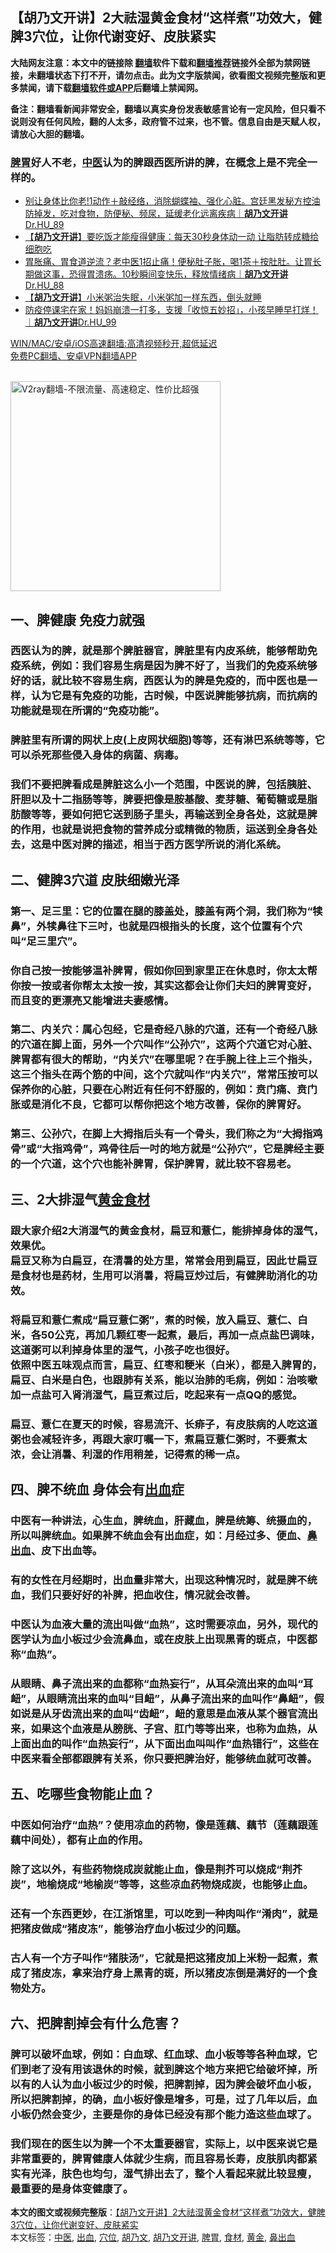  <h2>【胡乃文开讲】2大祛湿黄金食材“这样煮”功效大，健脾3穴位，让你代谢变好、皮肤紧实</h2> <p class="notice"><b>大陆网友注意：本文中的链接除 <a href="https://github.com/bannedbook/fanqiang" >翻墙</a>软件下载和<a href="https://github.com/killgcd/justmysocks/blob/master/README.md">翻墙推荐</a>链接外全部为禁网链接，未翻墙状态下打不开，请勿点击。此为文字版禁闻，欲看图文视频完整版和更多禁闻，请下载<a href="https://github.com/bannedbook/fanqiang">翻墙软件或APP</a>后翻墙上禁闻网。</p><p>备注：翻墙看新闻非常安全，翻墙以真实身份发表敏感言论有一定风险，但只看不说则没有任何风险，翻的人太多，政府管不过来，也不管。信息自由是天赋人权，请放心大胆的翻墙。</b></p>  <div class="entry"> <p>              <a href="https://i0.wp.com/upload-images-bucket-v64rleca837do.s3.eu-west-1.amazonaws.com/wp-content/uploads/2021/06/22025023/%E6%8D%95%E8%8E%B7-94.png?fit=661%2C375&#038;ssl=1" data-caption=""></a>                            </p> <h3><a href="https://www.bannedbook.org/bnews/tag/%E8%84%BE%E8%83%83/" class="st_tag internal_tag" rel="tag" title="标签 脾胃 下的日志">脾胃</a>好人不老，<a href="https://www.bannedbook.org/bnews/tag/%e4%b8%ad%e5%8c%bb/" class="st_tag internal_tag" rel="tag" title="标签 中医 下的日志">中医</a>认为的脾跟西医所讲的脾，在概念上是不完全一样的。</h3> <p></p>  <ul class='op-related-articles' title='相关阅读'> <li><a href='https://www.bannedbook.org/bnews/bannedvideo/20210618/1568944.html' target='_blank'>别让身体比你老!1动作＋敲经络，消除蝴蝶袖、强化心脏。宫廷黑发秘方控油防掉发，吃对食物，防便秘、频尿，延缓老化远离疾病｜<b>胡乃文开讲</b>Dr.HU_89</a></li> <li><a href='https://www.bannedbook.org/bnews/comments/20210612/1565389.html' target='_blank'>【<b>胡乃文开讲</b>】要吃饭才能瘦得健康：每天30秒身体动一动 让脂肪转成糖给细胞吃</a></li> <li><a href='https://www.bannedbook.org/bnews/bannedvideo/20210611/1564278.html' target='_blank'>胃胀痛、胃食道逆流？老中医1招止痛！便秘肚子胀，喝1茶＋按肚肚。让胃长期做这事，恐得胃溃疡。10秒瞬间变快乐，释放情绪病｜<b>胡乃文开讲</b>Dr.HU_88</a></li> <li><a href='https://www.bannedbook.org/bnews/comments/20210609/1563163.html' target='_blank'>【<b>胡乃文开讲</b>】小米粥治失眠，小米粥加一样东西，倒头就睡</a></li> <li><a href='https://www.bannedbook.org/bnews/bannedvideo/20210604/1559559.html' target='_blank'>防疫停课宅在家！妈妈崩溃一打多，支援「收惊五妙招」，小孩早睡早打烊！｜<b>胡乃文开讲</b>Dr.HU_99</a></li> </ul> <p class="texttj"> <a href="https://github.com/bannedbook/fanqiang/wiki/V2ray%E6%9C%BA%E5%9C%BA" target="_blank">WIN/MAC/安卓/iOS高速翻墙:高清视频秒开,超低延迟</a><br/> <a href="https://github.com/bannedbook/fanqiang/wiki/%E7%A6%81%E9%97%BB%E7%BD%91%E5%AE%89%E5%8D%93%E7%BF%BB%E5%A2%99%E6%96%B0%E9%97%BBAPP" target="_blank">免费PC翻墙、安卓VPN翻墙APP</a></p><p><br/><a href="https://github.com/bannedbook/fanqiang/wiki/V2ray%E6%9C%BA%E5%9C%BA"><img src="https://raw.githubusercontent.com/bannedbook/fanqiang/master/v2ss/images/v2free.jpg" width="336" alt="V2ray翻墙-不限流量、高速稳定、性价比超强"></a><br/></p>  <h2><strong>一、脾健康 免疫力就强</strong></h2> <h3>西医认为的脾，就是那个脾脏器官，脾脏里有内皮系统，能够帮助免疫系统，例如：我们容易生病是因为脾不好了，当我们的免疫系统够好的话，就比较不容易生病，西医认为的脾是免疫的，而中医也是一样，认为它是有免疫的功能，古时候，中医说脾能够抗病，而抗病的功能就是现在所谓的“免疫功能”。</h3> <h3>脾脏里有所谓的网状上皮(上皮网状细胞)等等，还有淋巴系统等等，它可以杀死那些侵入身体的病菌、病毒。</h3> <h3>我们不要把脾看成是脾脏这么小一个范围，中医说的脾，包括胰脏、肝胆以及十二指肠等等，脾要把像是胺基酸、麦芽糖、葡萄糖或是脂肪酸等等，要如何把它送到肠子里头，再输送到全身各处，这就是脾的作用，也就是说把食物的营养成分或精微的物质，运送到全身各处去，这是中医对脾的描述，相当于西方医学所说的消化系统。</h3> <h2><strong>二、健脾3穴道 皮肤细嫩光泽</strong></h2> <h3>第一、足三里：它的位置在腿的膝盖处，膝盖有两个洞，我们称为“犊鼻”，外犊鼻往下三吋，也就是四根指头的长度，这个位置有个穴叫“足三里穴”。</h3> <h3>你自己按一按能够温补脾胃，假如你回到家里正在休息时，你太太帮你按一按或者你帮太太按一按，其实这都会让你们夫妇的脾胃变好，而且变的更漂亮又能增进夫妻感情。</h3> <h3>第二、内关穴：属心包经，它是奇经八脉的穴道，还有一个奇经八脉的穴道在脚上面，另外一个穴叫作“公孙穴”，这两个穴道它对心脏、脾胃都有很大的帮助，“内关穴”在哪里呢？在手腕上往上三个指头，这三个指头在两个筋的中间，这个穴就叫作“内关穴”，常常压按可以保养你的心脏，只要在心附近有任何不舒服的，例如：贲门痛、贲门胀或是消化不良，它都可以帮你把这个地方改善，保你的脾胃好。</h3> <h3>第三、公孙穴，在脚上大拇指后头有一个骨头，我们称之为“大拇指鸡骨”或“大指鸡骨”，鸡骨往后一吋的地方就是“公孙穴”，它是脾经主要的一个穴道，这个穴也能补脾胃，保护脾胃，就比较不容易老。</h3> <h2><strong>三、2大排湿气<a href="https://www.bannedbook.org/bnews/tag/%e9%bb%84%e9%87%91/" class="st_tag internal_tag" rel="tag" title="标签 黄金 下的日志">黄金</a><a href="https://www.bannedbook.org/bnews/tag/%E9%A3%9F%E6%9D%90/" class="st_tag internal_tag" rel="tag" title="标签 食材 下的日志">食材</a></strong></h2> <h3>跟大家介绍2大消湿气的黄金食材，扁豆和薏仁，能排掉身体的湿气，效果优。<br /> 扁豆又称为白扁豆，在清暑的处方里，常常会用到扁豆，因此ㄝ扁豆是食材也是药材，生用可以消暑，将扁豆炒过后，有健脾助消化的功效。</h3> <h3>将扁豆和薏仁煮成“扁豆薏仁粥”，煮的时候，放入扁豆、薏仁、白米，各50公克，再加几颗红枣一起煮，最后，再加一点点盐巴调味，这道粥可以利掉身体里的湿气，小孩子吃也很好。<br /> 依照中医五味观点而言，扁豆、红枣和粳米（白米），都是入脾胃的，扁豆、白米是白色，也跟肺有关系，能以治肺的毛病，例如：治咳嗽加一点盐可入肾消湿气，扁豆煮过后，吃起来有一点QQ的感觉。</h3> <h3>扁豆、薏仁在夏天的时候，容易流汗、长痱子，有皮肤病的人吃这道粥也会减轻许多，再跟大家叮嘱一下，煮扁豆薏仁粥时，不要煮太浓，会让消暑、利湿的作用稍差，记得煮的稀一点。</h3> <h2><strong>四、脾不统血 身体会有<a href="https://www.bannedbook.org/bnews/tag/%E5%87%BA%E8%A1%80/" class="st_tag internal_tag" rel="tag" title="标签 出血 下的日志">出血</a>症</strong></h2> <h3>中医有一种讲法，心生血，脾统血，肝藏血，脾是统筹、统摄血的，所以叫脾统血。如果脾不统血会有出血症，如：月经过多、便血、<a href="https://www.bannedbook.org/bnews/tag/%e9%bc%bb%e5%87%ba%e8%a1%80/" class="st_tag internal_tag" rel="tag" title="标签 鼻出血 下的日志">鼻出血</a>、皮下出血等。</h3> <h3>有的女性在月经期时，出血量非常大，出现这种情况时，就是脾不统血，我们只要好好的补脾，把血收住，情况就会改善。</h3> <h3>中医认为血液大量的流出叫做“血热”，这时需要凉血，另外，现代的医学认为血小板过少会流鼻血，或在皮肤上出现黑青的斑点，中医都称“血热”。</h3> <h3>从眼睛、鼻子流出来的血都称“血热妄行”，从耳朵流出来的血叫“耳衄”，从眼睛流出来的血叫“目衄”，从鼻子流出来的血叫作“鼻衄”，假如说是从牙齿流出来的血叫“齿衄”，衄的意思是血液从某个器官流出来，如果这个血液是从膀胱、子宫、肛门等等出来，也称为血热，从上面出血的叫作“血热妄行”，从下面出血叫叫作“血热错行”，这些在中医来看全部都跟脾有关系，你只要把脾治好，能够统血就可改善。</h3> <h2><strong>五、吃哪些食物能止血？</strong></h2> <h3>中医如何治疗“血热”？使用凉血的药物，像是莲藕、藕节（莲藕跟莲藕中间处），都有止血的作用。</h3> <h3>除了这以外，有些药物烧成炭就能止血，像是荆芥可以烧成“荆芥炭”，地榆烧成“地榆炭”等等，这些凉血药物烧成炭，也能够止血。</h3> <h3>还有一个东西更妙，在江浙馆里，可以吃到一种肉叫作“淆肉”，就是把猪皮做成“猪皮冻”，能够治疗血小板过少的问题。</h3> <h3>古人有一个方子叫作“猪肤汤”，它就是把这猪皮加上米粉一起煮，煮成了猪皮冻，拿来治疗身上黑青的斑，所以猪皮冻倒是满好的一个食物处方。</h3> <h2><strong>六、把脾割掉会有什么危害？</strong></h2> <h3>脾可以破坏血球，例如：白血球、红血球、血小板等等各种血球，它们到老了没有用该退休的时候，就到脾这个地方来把它给破坏掉，所以有的人认为血小板过少的时候，把脾割掉，因为脾会破坏血小板，所以把脾割掉，的确，血小板好像是增多，可是，过了几年以后，血小板仍然会变少，主要是你的身体已经没有那个能力造这些血球了。</h3> <h3>我们现在的医生以为脾一个不太重要器官，实际上，以中医来说它是非常重要的，脾胃健康人体就少生病，而且容易长寿，皮肤肌肉都紧实有光泽，肤色也均匀，湿气排出去了，整个人看起来就比较显瘦，最重要的是身体变健康了。</h3> </p><a name='sharetosocial'></a>       <div><b>本文的图文或视频完整版</b>：<a href='https://www.bannedbook.org/bnews/comments/20210622/1571834.html'>【胡乃文开讲】2大祛湿黄金食材“这样煮”功效大，健脾3穴位，让你代谢变好、皮肤紧实</a></div>  </div><!--END ENTRY--> <div class="postfooter"> <div>本文标签：<a href="https://www.bannedbook.org/bnews/tag/%e4%b8%ad%e5%8c%bb/" rel="tag">中医</a>, <a href="https://www.bannedbook.org/bnews/tag/%E5%87%BA%E8%A1%80/" rel="tag">出血</a>, <a href="https://www.bannedbook.org/bnews/tag/%e7%a9%b4%e4%bd%8d/" rel="tag">穴位</a>, <a href="https://www.bannedbook.org/bnews/tag/%E8%83%A1%E4%B9%83%E6%96%87/" rel="tag">胡乃文</a>, <a href="https://www.bannedbook.org/bnews/tag/%e8%83%a1%e4%b9%83%e6%96%87%e5%bc%80%e8%ae%b2/" rel="tag">胡乃文开讲</a>, <a href="https://www.bannedbook.org/bnews/tag/%E8%84%BE%E8%83%83/" rel="tag">脾胃</a>, <a href="https://www.bannedbook.org/bnews/tag/%E9%A3%9F%E6%9D%90/" rel="tag">食材</a>, <a href="https://www.bannedbook.org/bnews/tag/%e9%bb%84%e9%87%91/" rel="tag">黄金</a>, <a href="https://www.bannedbook.org/bnews/tag/%e9%bc%bb%e5%87%ba%e8%a1%80/" rel="tag">鼻出血</a></div>  </div><!--END POSTFOOTER--> 